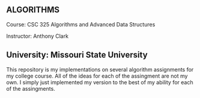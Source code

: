 ALGORITHMS
----------
Course: CSC 325 Algorithms and Advanced Data Structures

Instructor: Anthony Clark

University: Missouri State University
----------
This repository is my implementations on several algorithm assignments for my college course. All of the ideas for each of the assingment are not my own. I simply just implemented my version to the best of my ability for each of the assingments.